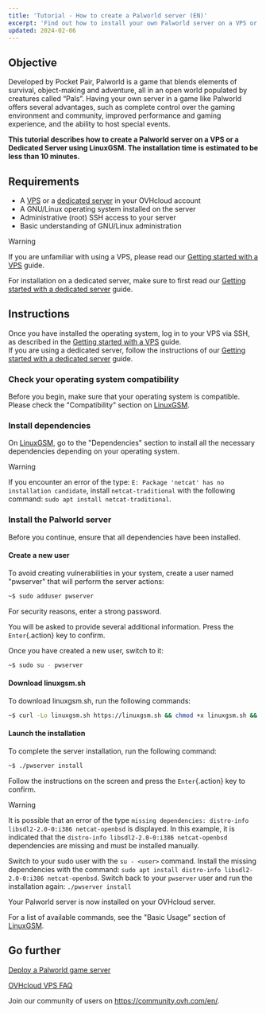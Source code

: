 ```yaml
---
title: 'Tutorial - How to create a Palworld server (EN)'
excerpt: 'Find out how to install your own Palworld server on a VPS or a Dedicated Server'
updated: 2024-02-06
---
```


## Objective

Developed by Pocket Pair, Palworld is a game that blends elements of survival, object-making and adventure, all in an open world populated by creatures called “Pals”. 
Having your own server in a game like Palworld offers several advantages, such as complete control over the gaming environment and community, improved performance and gaming experience, and the ability to host special events.

**This tutorial describes how to create a Palworld server on a VPS or a Dedicated Server using LinuxGSM. The installation time is estimated to be less than 10 minutes.**

## Requirements

- A [VPS](https://www.ovhcloud.com/it/vps/) or a [dedicated server](https://www.ovhcloud.com/it/bare-metal/) in your OVHcloud account
- A GNU/Linux operating system installed on the server
- Administrative (root) SSH access to your server
- Basic understanding of GNU/Linux administration

> [!warning]
>
> If you are unfamiliar with using a VPS, please read our [Getting started with a VPS](/pages/bare_metal_cloud/virtual_private_servers/starting_with_a_vps) guide.
>
> For installation on a dedicated server, make sure to first read our [Getting started with a dedicated server](/pages/bare_metal_cloud/dedicated_servers/getting-started-with-dedicated-server) guide.

## Instructions

Once you have installed the operating system, log in to your VPS via SSH, as described in the [Getting started with a VPS](/pages/bare_metal_cloud/virtual_private_servers/starting_with_a_vps) guide.<br>
If you are using a dedicated server, follow the instructions of our [Getting started with a dedicated server](/pages/bare_metal_cloud/dedicated_servers/getting-started-with-dedicated-server) guide.

### Check your operating system compatibility

Before you begin, make sure that your operating system is compatible. Please check the "Compatibility" section on [LinuxGSM](https://linuxgsm.com/servers/pwserver/).

### Install dependencies

On [LinuxGSM](https://linuxgsm.com/servers/pwserver/), go to the "Dependencies" section to install all the necessary dependencies depending on your operating system.

> [!warning]
>
> If you encounter an error of the type: `E: Package 'netcat' has no installation candidate`, install `netcat-traditional` with the following command: `sudo apt install netcat-traditional`.
>

### Install the Palworld server

Before you continue, ensure that all dependencies have been installed.

#### Create a new user

To avoid creating vulnerabilities in your system, create a user named "pwserver" that will perform the server actions:

```sh
~$ sudo adduser pwserver
```

For security reasons, enter a strong password.

You will be asked to provide several additional information. Press the `Enter`{.action} key to confirm.

Once you have created a new user, switch to it:

```sh
~$ sudo su - pwserver
```

#### Download linuxgsm.sh

To download linuxgsm.sh, run the following commands: 

```sh
~$ curl -Lo linuxgsm.sh https://linuxgsm.sh && chmod +x linuxgsm.sh && bash linuxgsm.sh pwserver
```

#### Launch the installation

To complete the server installation, run the following command:

```sh
~$ ./pwserver install
```

Follow the instructions on the screen and press the `Enter`{.action} key to confirm.

> [!warning]
>
> It is possible that an error of the type `missing dependencies: distro-info libsdl2-2.0-0:i386 netcat-openbsd` is displayed. In this example, it is indicated that the `distro-info libsdl2-2.0-0:i386 netcat-openbsd` dependencies are missing and must be installed manually. 
>
> Switch to your sudo user with the `su - <user>` command. Install the missing dependencies with the command: `sudo apt install distro-info libsdl2-2.0-0:i386 netcat-openbsd`. Switch back to your `pwserver` user and run the installation again: `./pwserver install`
>

Your Palworld server is now installed on your OVHcloud server.

For a list of available commands, see the "Basic Usage" section of [LinuxGSM](https://linuxgsm.com/servers/pwserver/).

## Go further

[Deploy a Palworld game server](https://linuxgsm.com/servers/pwserver)

[OVHcloud VPS FAQ](/pages/bare_metal_cloud/virtual_private_servers/vps-faq)

Join our community of users on <https://community.ovh.com/en/>.
